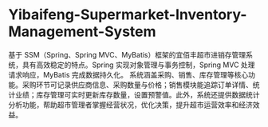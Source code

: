 # Yibaifeng-Supermarket-Inventory-Management-System
基于 SSM（Spring、Spring MVC、MyBatis）框架的宜佰丰超市进销存管理系统，具有高效稳定的特点。Spring 实现对象管理与事务控制，Spring MVC 处理请求响应，MyBatis 完成数据持久化。  系统涵盖采购、销售、库存管理等核心功能。采购环节可记录供应商信息、采购数量与价格；销售模块能追踪订单详情、统计业绩；库存管理可实时更新库存数量，设置预警值。此外，系统还提供数据统计分析功能，帮助超市管理者掌握经营状况，优化决策，提升超市运营效率和经济效益。 

